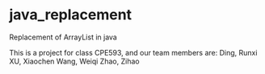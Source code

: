 # java_replacement

Replacement of ArrayList in java

This is a project for class CPE593, and our team members are: Ding, Runxi    XU, Xiaochen    Wang, Weiqi    Zhao, Zihao
